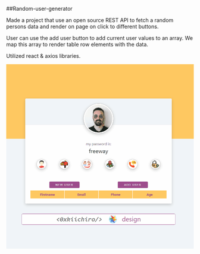 ##Random-user-generator

Made a project that use an open source REST API to fetch a random persons data and render on page on click to different buttons.

User can use the add user button to add current user values to an array. We map this array to render table row elements with the data.

Utilized react & axios libraries.

![Random User App](random-user-app.gif)
